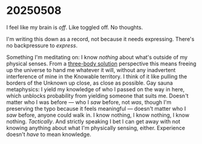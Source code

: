 # 20250508

I feel like my brain is _off_. Like toggled off. No thoughts.

I'm writing this down as a record, not because it needs expressing. There's no backpressure to _express_.

Something I'm meditating on: I know _nothing_ about what's outside of my physical senses. From a [three-body solution](../04/17/the-three-body-solution.md) perspective this means freeing up the universe to hand me whatever it will, without any inadvertent interference of mine in the Knowable territory. I think of it like pulling the borders of the Unknown up close, as close as possible. Gay sauna metaphysics: I yield my knowledge of who I passed on the way in here, which unblocks probability from yielding someone that suits me. Doesn't matter who I was before — who I _saw_ before, not _was_, though I'm preserving the typo because it feels meaningful — doesn't matter who I _saw_ before, anyone could walk in. I know nothing, I know nothing, I know nothing. _Tactically_. And strictly speaking I bet I can get away with not knowing anything about what I'm physically sensing, either. Experience doesn't _have_ to mean knowledge.
